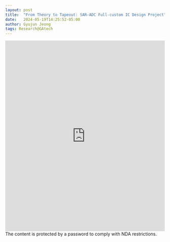 ```yaml
---
layout: post
title:  "From Theory to Tapeout: SAR-ADC Full-custom IC Design Project"
date:   2024-05-19T14:25:52-05:00
author: Gyujun Jeong
tags: Research@GAtech
---
```


<iframe src="https://drive.google.com/file/d/1YnPe18caenbF686zIvydNNdLiB8Ev-Zn/preview" style="width:100%; height:600px;" frameborder="0"></iframe>
The content is protected by a password to comply with NDA restrictions.

